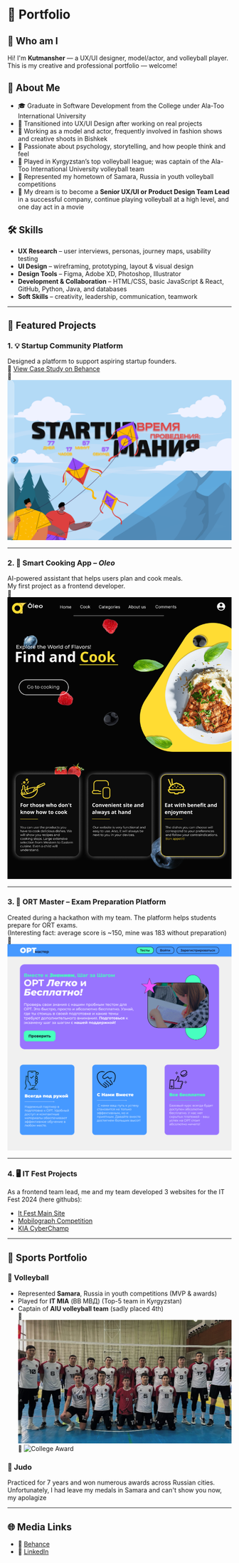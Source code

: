 # 🎨 Portfolio

## 👋 Who am I

Hi! I'm **Kutmansher** — a UX/UI designer, model/actor, and volleyball player.  
This is my creative and professional portfolio — welcome!

## 💼 About Me

- 🎓 Graduate in Software Development from the College under Ala-Too International University  
- 🎨 Transitioned into UX/UI Design after working on real projects  
- 👔 Working as a model and actor, frequently involved in fashion shows and creative shoots in Bishkek  
- 🧠 Passionate about psychology, storytelling, and how people think and feel  
- 🏐 Played in Kyrgyzstan’s top volleyball league; was captain of the Ala-Too International University volleyball team  
- 🌟 Represented my hometown of Samara, Russia in youth volleyball competitions  
- 🎯 My dream is to become a **Senior UX/UI or Product Design Team Lead** in a successful company, continue playing volleyball at a high level, and one day act in a movie

## 🛠️ Skills

- **UX Research** – user interviews, personas, journey maps, usability testing  
- **UI Design** – wireframing, prototyping, layout & visual design  
- **Design Tools** – Figma, Adobe XD, Photoshop, Illustrator  
- **Development & Collaboration** – HTML/CSS, basic JavaScript & React, GitHub, Python, Java, and databases  
- **Soft Skills** – creativity, leadership, communication, teamwork

---

## 📁 Featured Projects

### 1. 💡 Startup Community Platform  
Designed a platform to support aspiring startup founders.  
🔗 [View Case Study on Behance](https://www.behance.net/gallery/201445771/Startup-Maniya-website-UX-UI)  
📸 ![Preview](images/startup-maniya.png)

---

### 2. 🍳 Smart Cooking App – *Oleo*  
AI-powered assistant that helps users plan and cook meals.  
My first project as a frontend developer.  
📸 ![Preview](images/oleo.png)

---

### 3. 🧠 ORT Master – Exam Preparation Platform  
Created during a hackathon with my team. The platform helps students prepare for ORT exams.  
(Interesting fact: average score is ~150, mine was 183 without preparation)  
📸 ![Preview](images/ort-master.png)

---

### 4. 🖥️ IT Fest Projects  
As a frontend team lead, me and my team developed 3 websites for the IT Fest 2024 (here githubs):  
- [It Fest Main Site](https://github.com/EnderKru/It-Fest)  
- [Mobilograph Competition](https://github.com/EnderKru/bobby-mobilography)  
- [KIA CyberChamp](https://github.com/manziro785/kia)

---

## 🏅 Sports Portfolio

### 🏐 Volleyball  
- Represented **Samara**, Russia in youth competitions (MVP & awards)  
- Played for **IT MIA** (ВВ МВД) (Top-5 team in Kyrgyzstan)  
- Captain of **AIU volleyball team** (sadly placed 4th)  
📸 ![MVD Team](images/mvd-team.png)  
📸 ![College Award](images/college-award.png)

### 🥋 Judo  
Practiced for 7 years and won numerous awards across Russian cities.  
Unfortunately, I had leave my medals in Samara and can't show you now, my apolagize

---

## 🌐 Media Links

- 🎨 [Behance](https://behance.net/enderkru)  
- 💼 [LinkedIn](https://www.linkedin.com/in/kutmansher-ermekov-730740349/)  
